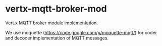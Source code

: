 vertx-mqtt-broker-mod
=====================

Vert.x MQTT broker module implementation.

We use moquette (https://code.google.com/p/moquette-mqtt/) for coder and decoder implementation of MQTT messages.
